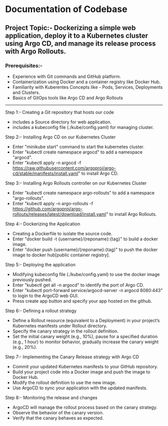 # Documentation of Codebase

## Project Topic:- Dockerizing a simple web application, deploy it to a Kubernetes cluster using Argo CD, and manage its release process with Argo Rollouts.  

### Prerequisites:- 
 - Experience with Git commands and GitHub platform.
 - Containerization using Docker and a container registry like Docker Hub.
 - Familiarity with Kuberentes Concepts like - Pods, Services, Deployments and Clusters.
 - Basics of GitOps tools like Argo CD and Argo Rollouts

---
Step 1:- Creating a Git repository that hosts our code
 - includes a Source directory for web application.
 - includes a kubeconfig file (./kube/config.yaml) for managing cluster.

Step 2:- Installing Argo CD on our Kubernetes Cluster
 - Enter "minikube start" command to start the kubernetes cluster. 
 - Enter "kubectl create namespace argocd" to add a namespace "argocd".
 - Enter "kubectl apply -n argocd -f https://raw.githubusercontent.com/argoproj/argo-cd/stable/manifests/install.yaml" to install Argo CD. 

Step 3:- Installing Argo Rollouts controller on our Kubernetes Cluster
 - Enter "kubectl create namespace argo-rollouts" to add a namespace "argo-rollouts".
 - Enter "kubectl apply -n argo-rollouts -f https://github.com/argoproj/argo-rollouts/releases/latest/download/install.yaml" to install Argo Rollouts.

Step 4:- Dockerizing the Application
 - Creating a Dockerfile to isolate the source code.
 - Enter "docker build -t {username}/{reponame}:{tag}" to build a docker image.
 - Enter "docker push {username}/{reponame}:{tag}" to push the docker image to docker hub[public container registry].

Step 5:- Deploying the application
 - Modifying kubeconfig file (./kube/config.yaml) to use the docker image previously pushed. 
 - Enter "kubectl get all -n argocd" to identify the port of Argo CD.
 - Enter "kubectl port-forward service/argocd-server -n argocd 8080:443" to login to the ArgoCD web GUI.
 - Press create app button and specify your app hosted on the github. 

Step 6:- Defining a rollout strategy
 - Define a Rollout resource (equivalent to a Deployment) in your project’s Kubernetes manifests under Rollout directory.
 - Specify the canary strategy in the rollout definition.
 - Set the initial canary weight (e.g., 10%), pause for a specified duration (e.g., 1 hour) to monitor behavior, gradually increase the canary weight (e.g., 20%).
 
Step 7:- Implementing the Canary Release strategy with Argo CD
 - Commit your updated Kubernetes manifests to your GitHub repository.
 - Build your project code into a Docker image and push the image to Docker Hub.
 - Modify the rollout definition to use the new image.
 - Use ArgoCD to sync your application with the updated manifests.

Step 8:- Monitoring the release and changes 
 - ArgoCD will manage the rollout process based on the canary strategy.
 - Observe the behavior of the canary version.
 - Verify that the canary behaves as expected.
